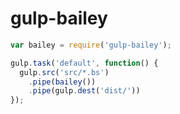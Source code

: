 # gulp-bailey

```javascript
var bailey = require('gulp-bailey');

gulp.task('default', function() {
  gulp.src('src/*.bs')
    .pipe(bailey())
    .pipe(gulp.dest('dist/'))
});
```
